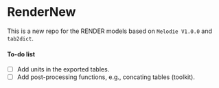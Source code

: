 # RenderNew

This is a new repo for the RENDER models based on `Melodie V1.0.0` and `tab2dict`.

#### To-do list
- [ ] Add units in the exported tables.
- [ ] Add post-processing functions, e.g., concating tables (toolkit).